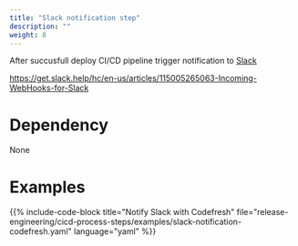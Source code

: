 ```yaml
---
title: "Slack notification step"
description: ""
weight: 8
---
```


After succusfull deploy CI/CD pipeline trigger notification to [Slack](https://slack.com)

https://get.slack.help/hc/en-us/articles/115005265063-Incoming-WebHooks-for-Slack

# Dependency

None

# Examples

{{% include-code-block title="Notify Slack with Codefresh" file="release-engineering/cicd-process-steps/examples/slack-notification-codefresh.yaml" language="yaml" %}}
